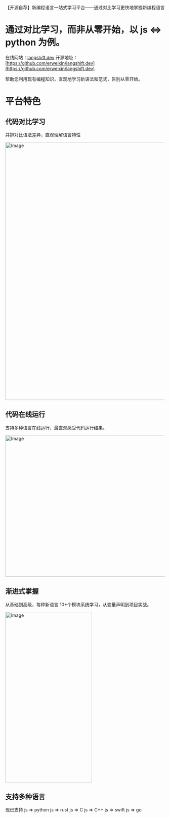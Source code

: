【开源自荐】新编程语言一站式学习平台——通过对比学习更快地掌握新编程语言

# 通过对比学习，而非从零开始，以 js <=> python 为例。

在线网站：[langshift.dev](langshift.dev)
开源地址：[https://github.com/erweixin/langshift.dev](https://github.com/erweixin/langshift.dev)

帮助您利用现有编程知识，直观地学习新语法和范式，告别从零开始。

# 平台特色
## 代码对比学习
并排对比语法差异，直观理解语言特性

<img width="837" height="814" alt="Image" src="https://github.com/user-attachments/assets/6119fc16-2893-4c5c-9b0d-6cec4ee49276" />

## 代码在线运行
支持多种语言在线运行，最直观感受代码运行结果。

<img width="818" height="447" alt="Image" src="https://github.com/user-attachments/assets/409cdca2-e6bb-437b-853f-4c067f47ddbf" />

## 渐进式掌握
从基础到高级，每种新语言 10+个模块系统学习，从变量声明到项目实战。

<img width="274" height="538" alt="Image" src="https://github.com/user-attachments/assets/9660f569-cc9a-4ab8-9f98-9979dc0d57f9" />

## 支持多种语言

现已支持 
js => python
 js => rust
js => C
js => C++
js => swift
js => go